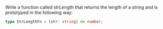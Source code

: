 Write a function called strLength that returns the length of a string and is prototyped in the following way:

```typescript
type StrLengthFn = (str: string) => number;
```
